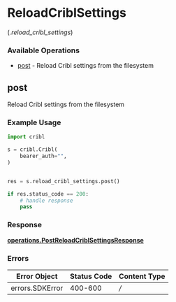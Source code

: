 # ReloadCriblSettings
(*.reload_cribl_settings*)

### Available Operations

* [post](#post) - Reload Cribl settings from the filesystem

## post

Reload Cribl settings from the filesystem

### Example Usage

```python
import cribl

s = cribl.Cribl(
    bearer_auth="",
)


res = s.reload_cribl_settings.post()

if res.status_code == 200:
    # handle response
    pass
```


### Response

**[operations.PostReloadCriblSettingsResponse](../../models/operations/postreloadcriblsettingsresponse.md)**
### Errors

| Error Object    | Status Code     | Content Type    |
| --------------- | --------------- | --------------- |
| errors.SDKError | 400-600         | */*             |
